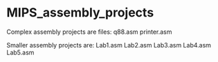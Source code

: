 # MIPS_assembly_projects

Complex assembly projects are files:
  q88.asm
  printer.asm

Smaller assembly projects are:
  Lab1.asm
  Lab2.asm
  Lab3.asm
  Lab4.asm
  Lab5.asm
